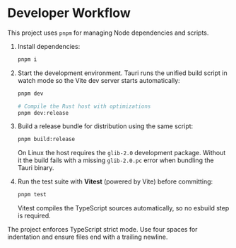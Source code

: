 # Developer Workflow

This project uses `pnpm` for managing Node dependencies and scripts.

1. Install dependencies:

    ```sh
    pnpm i
    ```

2. Start the development environment. Tauri runs the unified build script in watch mode so the Vite dev server starts automatically:

    ```sh
    pnpm dev

    # Compile the Rust host with optimizations
    pnpm dev:release
    ```

3. Build a release bundle for distribution using the same script:

    ```sh
    pnpm build:release
    ```

    On Linux the host requires the `glib-2.0` development
    package. Without it the build fails with a missing
    `glib-2.0.pc` error when bundling the Tauri binary.

4. Run the test suite with **Vitest** (powered by Vite) before committing:

    ```sh
    pnpm test
    ```

    Vitest compiles the TypeScript sources automatically, so no esbuild step is
    required.

The project enforces TypeScript strict mode. Use four spaces for indentation and ensure files end with a trailing newline.
